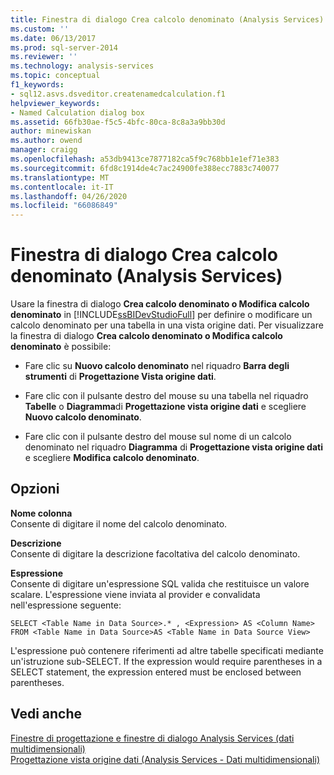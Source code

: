 ```yaml
---
title: Finestra di dialogo Crea calcolo denominato (Analysis Services) | Microsoft Docs
ms.custom: ''
ms.date: 06/13/2017
ms.prod: sql-server-2014
ms.reviewer: ''
ms.technology: analysis-services
ms.topic: conceptual
f1_keywords:
- sql12.asvs.dsveditor.createnamedcalculation.f1
helpviewer_keywords:
- Named Calculation dialog box
ms.assetid: 66fb30ae-f5c5-4bfc-80ca-8c8a3a9bb30d
author: minewiskan
ms.author: owend
manager: craigg
ms.openlocfilehash: a53db9413ce7877182ca5f9c768bb1e1ef71e383
ms.sourcegitcommit: 6fd8c1914de4c7ac24900fe388ecc7883c740077
ms.translationtype: MT
ms.contentlocale: it-IT
ms.lasthandoff: 04/26/2020
ms.locfileid: "66086849"
---
```

# <a name="create-edit-named-calculation-dialog-box-analysis-services"></a>Finestra di dialogo Crea calcolo denominato (Analysis Services)
  Usare la finestra di dialogo **Crea calcolo denominato o Modifica calcolo denominato** in [!INCLUDE[ssBIDevStudioFull](../includes/ssbidevstudiofull-md.md)] per definire o modificare un calcolo denominato per una tabella in una vista origine dati. Per visualizzare la finestra di dialogo **Crea calcolo denominato o Modifica calcolo denominato** è possibile:  
  
-   Fare clic su **Nuovo calcolo denominato** nel riquadro **Barra degli strumenti** di **Progettazione Vista origine dati**.  
  
-   Fare clic con il pulsante destro del mouse su una tabella nel riquadro **Tabelle** o **Diagramma**di **Progettazione vista origine dati** e scegliere **Nuovo calcolo denominato**.  
  
-   Fare clic con il pulsante destro del mouse sul nome di un calcolo denominato nel riquadro **Diagramma** di **Progettazione vista origine dati** e scegliere **Modifica calcolo denominato**.  
  
## <a name="options"></a>Opzioni  
 **Nome colonna**  
 Consente di digitare il nome del calcolo denominato.  
  
 **Descrizione**  
 Consente di digitare la descrizione facoltativa del calcolo denominato.  
  
 **Espressione**  
 Consente di digitare un'espressione SQL valida che restituisce un valore scalare. L'espressione viene inviata al provider e convalidata nell'espressione seguente:  
  
```  
SELECT <Table Name in Data Source>.* , <Expression> AS <Column Name> FROM <Table Name in Data Source>AS <Table Name in Data Source View>  
```  
  
 L'espressione può contenere riferimenti ad altre tabelle specificati mediante un'istruzione sub-SELECT. If the expression would require parentheses in a SELECT statement, the expression entered must be enclosed between parentheses.  
  
## <a name="see-also"></a>Vedi anche  
 [Finestre di progettazione e finestre di dialogo Analysis Services &#40;dati multidimensionali&#41;](analysis-services-designers-and-dialog-boxes-multidimensional-data.md)   
 [Progettazione vista origine dati &#40;Analysis Services - Dati multidimensionali&#41;](data-source-view-designer-analysis-services-multidimensional-data.md)  
  
  
